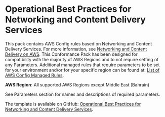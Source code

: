 # Operational Best Practices for Networking and Content Delivery Services<a name="operational-best-practices-for-Networking-and-Content-Delivery-Services"></a>

 This pack contains AWS Config rules based on Networking and Content Delivery Services\. For more information, see [Networking and Content Delivery on AWS](https://aws.amazon.com/products/networking/)\. This Conformance Pack has been designed for compatibility with the majority of AWS Regions and to not require setting of any Parameters\. Additional managed rules that require parameters to be set for your environment and/or for your specific region can be found at: [List of AWS Config Managed Rules](https://docs.aws.amazon.com/config/latest/developerguide/managed-rules-by-aws-config.html)\. 

**AWS Region:** All supported AWS Regions except Middle East \(Bahrain\)

 See Parameters section for names and descriptions of required parameters\. 

The template is available on GitHub: [Operational Best Practices for Networking and Content Delivery Services](https://github.com/awslabs/aws-config-rules/blob/master/aws-config-conformance-packs/Operational-Best-Practices-for-Networking-Services.yaml)\.